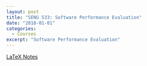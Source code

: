 ```yaml
---
layout: post
title: "SENG 533: Software Performance Evaluation"
date: "2018-01-01"
categories:
  - Courses
excerpt: "Software Performance Evaluation"
---
```


[LaTeX Notes](seng-533.pdf)
